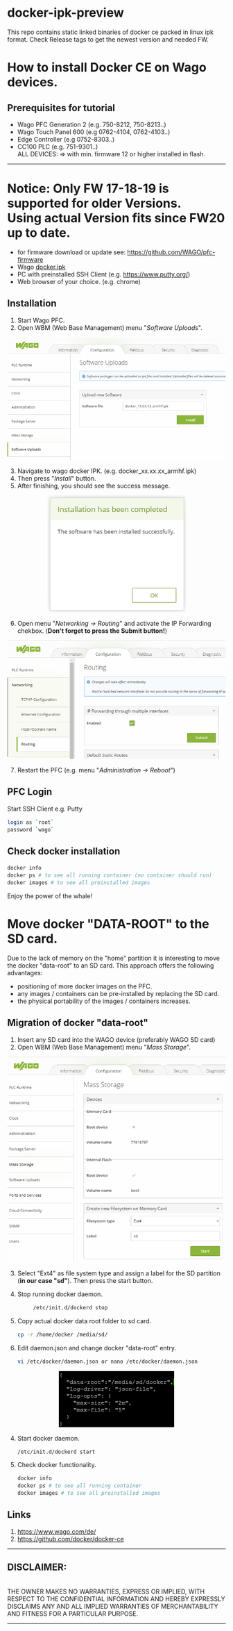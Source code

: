 # docker-ipk-preview
This repo contains static linked binaries of docker ce packed in linux ipk format. Check Release tags to get the newest version and needed FW.


# How to install Docker CE on Wago devices.

## Prerequisites for tutorial
- Wago PFC Generation 2 (e.g. 750-8212, 750-8213..)
- Wago Touch Panel 600 (e.g 0762-4104, 0762-4103..)
- Edge Controller (e.g 0752-8303..)
- CC100 PLC (e.g. 751-9301..)
<br>ALL DEVICES: => with min. firmware 12 or higher installed in flash.
<hr>
<H1>Notice: Only FW 17-18-19 is supported for older Versions.<br>
Using actual Version fits since FW20 up to date.</H1>

- for firmware download or update see: https://github.com/WAGO/pfc-firmware
- Wago <a href="https://github.com/WAGO/docker-ipk/releases/download/v1.0.4-beta/docker_20.10.5_armhf.ipk">docker.ipk</a>
- PC with preinstalled SSH Client (e.g. https://www.putty.org/)
- Web browser of your choice. (e.g. chrome)


## Installation

1. Start Wago PFC.
2. Open WBM (Web Base Management) menu "*Software Uploads*".

<div style="text-align: center">
<img src="images/install_docker_ipk.png"
     alt="install docker"/>
</div>

3. Navigate to wago docker IPK. (e.g. docker_xx.xx.xx_armhf.ipk)
4. Then press "*Install*" button.
5. After finishing, you should see the success message.  
<div style="text-align: center">
<img src="images/success.png"
     alt="success message"/>
</div>

6. Open menu "*Networking -> Routing*" and activate the IP Forwarding chekbox. (**Don't forget to press the Submit button!**)
<div style="text-align: center">
<img src="images/ipforwarding.png"
     alt="ip forwarding"/>
</div>

7. Restart the PFC (e.g. menu "*Administration -> Reboot*")


## PFC Login
Start SSH Client e.g. Putty 
 ```bash
login as `root`
password `wago`
 ```
## Check docker installation

```bash
docker info
docker ps # to see all running container (no container should run)
docker images # to see all preinstalled images
 ```
Enjoy the power of the whale!


# Move docker "DATA-ROOT" to the SD card.

Due to the lack of memory on the "home" partition it is interesting to move the docker "data-root" to an SD card.
This approach offers the following advantages: 
- positioning of more docker images on the PFC. 
- any images / containers can be pre-installed by replacing the SD card.
- the physical portability of the images / containers increases.

## Migration of docker "data-root"

1. Insert any SD card into the WAGO device (preferably WAGO SD card)
2. Open WBM (Web Base Management) menu "*Mass Storage*".

<div style="text-align: center">
<img src="images/format_sd_card.png"
     alt="format sd card"/>
</div>

3. Select "Ext4" as file system type and assign a label for the SD partition (**in our case "sd"**). Then press the start button.

4. Stop running docker daemon.
     ```bash
          /etc/init.d/dockerd stop
     ```
2. Copy actual docker data root folder to sd card.
     ```bash
     cp -r /home/docker /media/sd/
     ```
 3. Edit daemon.json and change docker "data-root" entry. 
     ```bash
     vi /etc/docker/daemon.json or nano /etc/docker/daemon.json
     ```
<div style="text-align: center">
<img src="images/daemon_json.png"
     alt="daemon.json"/>
</div>

4. Start docker daemon.
     ```bash
     /etc/init.d/dockerd start
     ```
 5. Check docker functionality.

     ```bash
     docker info
     docker ps # to see all running container 
     docker images # to see all preinstalled images
      ```

## Links
 1. <a href="https://www.wago.com/de/" title="wago">https://www.wago.com/de/</a>
 2. <a href="https://github.com/docker/docker-ce" title="docker ce">https://github.com/docker/docker-ce</a>
<HR>
<H2>DISCLAIMER:</H2><br>
THE OWNER MAKES NO WARRANTIES, EXPRESS OR IMPLIED, WITH RESPECT TO THE CONFIDENTIAL INFORMATION AND HEREBY EXPRESSLY DISCLAIMS ANY AND ALL IMPLIED WARRANTIES OF MERCHANTABILITY AND FITNESS FOR A PARTICULAR PURPOSE.
<HR>
